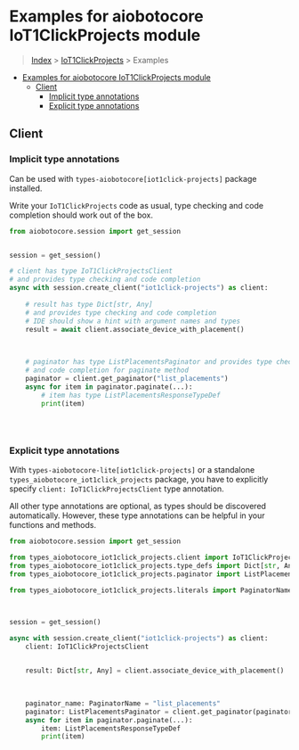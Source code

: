 <a id="examples-for-aiobotocore-iot1clickprojects-module"></a>

# Examples for aiobotocore IoT1ClickProjects module

> [Index](../README.md) > [IoT1ClickProjects](./README.md) > Examples

- [Examples for aiobotocore IoT1ClickProjects module](#examples-for-aiobotocore-iot1clickprojects-module)
  - [Client](#client)
    - [Implicit type annotations](#implicit-type-annotations)
    - [Explicit type annotations](#explicit-type-annotations)

<a id="client"></a>

## Client

<a id="implicit-type-annotations"></a>

### Implicit type annotations

Can be used with `types-aiobotocore[iot1click-projects]` package installed.

Write your `IoT1ClickProjects` code as usual, type checking and code completion
should work out of the box.

```python
from aiobotocore.session import get_session


session = get_session()

# client has type IoT1ClickProjectsClient
# and provides type checking and code completion
async with session.create_client("iot1click-projects") as client:
    
    # result has type Dict[str, Any]
    # and provides type checking and code completion
    # IDE should show a hint with argument names and types
    result = await client.associate_device_with_placement()
    

    
    # paginator has type ListPlacementsPaginator and provides type checking
    # and code completion for paginate method
    paginator = client.get_paginator("list_placements")
    async for item in paginator.paginate(...):
        # item has type ListPlacementsResponseTypeDef
        print(item)
    

    
```

<a id="explicit-type-annotations"></a>

### Explicit type annotations

With `types-aiobotocore-lite[iot1click-projects]` or a standalone
`types_aiobotocore_iot1click_projects` package, you have to explicitly specify
`client: IoT1ClickProjectsClient` type annotation.

All other type annotations are optional, as types should be discovered
automatically. However, these type annotations can be helpful in your functions
and methods.

```python
from aiobotocore.session import get_session

from types_aiobotocore_iot1click_projects.client import IoT1ClickProjectsClient
from types_aiobotocore_iot1click_projects.type_defs import Dict[str, Any]
from types_aiobotocore_iot1click_projects.paginator import ListPlacementsPaginator

from types_aiobotocore_iot1click_projects.literals import PaginatorName



session = get_session()

async with session.create_client("iot1click-projects") as client:
    client: IoT1ClickProjectsClient

    
    result: Dict[str, Any] = client.associate_device_with_placement()
    

    
    paginator_name: PaginatorName = "list_placements"
    paginator: ListPlacementsPaginator = client.get_paginator(paginator_name)
    async for item in paginator.paginate(...):
        item: ListPlacementsResponseTypeDef
        print(item)
    

    
```
